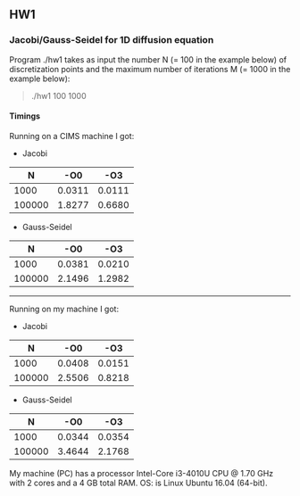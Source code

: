 ## HW1

### Jacobi/Gauss-Seidel for 1D diffusion equation

Program ./hw1 takes as input the number N (= 100 in the example below) of discretization points and the maximum number of iterations M (= 1000 in the example below):

> ./hw1 100 1000

#### Timings

Running on a CIMS machine I got:

* Jacobi

 | N	| -O0 | -O3	|
 | --- | --- | --- |
 | 1000  | 0.0311 | 0.0111 |
 | 100000 | 1.8277 | 0.6680 |

* Gauss-Seidel

 | N	| -O0 | -O3	|
 | --- | --- | --- |
 | 1000  | 0.0381 | 0.0210 |
 | 100000 | 2.1496 | 1.2982 |

---

Running on my machine I got:

* Jacobi

 | N	| -O0 | -O3	|
 | --- | --- | --- |
 | 1000  | 0.0408 | 0.0151 |
 | 100000 | 2.5506 | 0.8218 |

* Gauss-Seidel

 | N	| -O0 | -O3	|
 | --- | --- | --- |
 | 1000  | 0.0344 | 0.0354 |
 | 100000 | 3.4644 | 2.1768 |

My machine (PC) has a processor Intel-Core i3-4010U CPU @ 1.70 GHz with 2 cores and a 4
GB total RAM. OS: is Linux Ubuntu 16.04 (64-bit).
